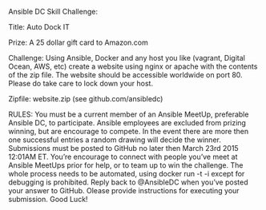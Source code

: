 Ansible DC Skill Challenge: 

Title:  Auto Dock IT

Prize: A 25 dollar gift card to Amazon.com

Challenge: Using Ansible, Docker and any host you like (vagrant, Digital Ocean, AWS, etc) create a website using nginx or apache with the contents of the zip file. The website should be accessible worldwide on port 80. Please do take care to lock down your host.

Zipfile: website.zip (see github.com/ansibledc)  

RULES:
You must be a current member of an Ansible MeetUp, preferable Ansible DC, to participate. Ansible employees are excluded from prizing winning, but are encourage to compete. In the event there are more then one successful entries a random drawing will decide the winner. Submissions must be posted to GitHub no later then March 23rd 2015 12:01AM ET. You’re encourage to connect with people you’ve meet at Ansible MeetUps prior for help, or to team up to win the challenge. The whole process needs to be automated, using docker run -t -i except for debugging is prohibited. Reply back to @AnsibleDC when you’ve posted your answer to GitHub. Olease provide instructions for executing your submission.  Good Luck! 
